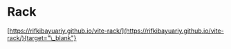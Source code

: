 # Rack

[https://rifkibayuariy.github.io/vite-rack/](https://rifkibayuariy.github.io/vite-rack/){target="\_blank"}
